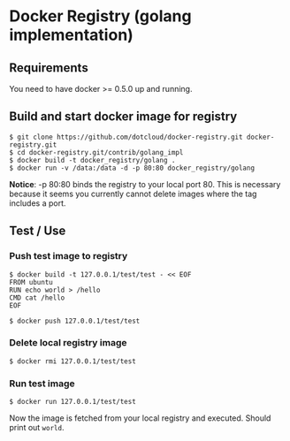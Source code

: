 # Docker Registry (golang implementation)

## Requirements

You need to have docker >= 0.5.0 up and running.

## Build and start docker image for registry

    $ git clone https://github.com/dotcloud/docker-registry.git docker-registry.git
    $ cd docker-registry.git/contrib/golang_impl
    $ docker build -t docker_registry/golang .
    $ docker run -v /data:/data -d -p 80:80 docker_registry/golang

__Notice__: -p 80:80 binds the registry to your local port 80. This is necessary because it seems you currently cannot delete images where
the tag includes a port.

## Test / Use

### Push test image to registry
    
    $ docker build -t 127.0.0.1/test/test - << EOF
    FROM ubuntu
    RUN echo world > /hello
    CMD cat /hello
    EOF

    $ docker push 127.0.0.1/test/test

### Delete local registry image

    $ docker rmi 127.0.0.1/test/test

### Run test image

    $ docker run 127.0.0.1/test/test

Now the image is fetched from your local registry and executed. Should print out `world`.